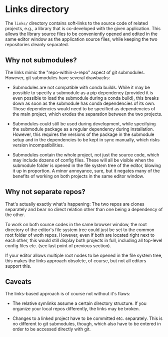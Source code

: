 # Links directory

The `links/` directory contains soft-links to the source code of related projects, e.g., a library that is co-developed with the given application. This allows the library source files to be conveniently opened and edited in the same editor window as the application source files, while keeping the two repositories cleanly separated.

## Why not submodules?

The links mimic the "repo-within-a-repo" aspect of git submodules. However, git submodules have several drawbacks:

- Submodules are not compatible with conda builds. While it may be possible to specify a submodule as a pip dependency (provided it is even possible to load the submodule during a conda build), this breaks down as soon as the submodule has conda dependencies of its own. Those dependencies would need to be specified as dependencies of the main project, which erodes the separation between the two projects.

- Submodules could still be used during development, while specifying the submodule package as a regular dependency during installation. However, this requires the versions of the package in the submodule setup and in the dependencies to be kept in sync manually, which risks version incompatibilities.

- Submodules contain the whole project, not just the source code, which may include dozens of config files. These will all be visible when the submodule folder is opened in the file system tree of the editor, blowing it up in proportion. A minor annoyance, sure, but it negates many of the benefits of working on both projects in the same editor window.

## Why not separate repos?

That's actually exactly what's happening: The two repos are clones separately and bear no direct relation other than one being a dependency of the other.

To work on both source codes in the same browser window, the root directory of the editor's file system tree could just be set to the common root folder of woth repos. However, even if both are located right next to each other, this would still display both projects in full, including all top-level config files etc. (see last point of previous section).

If your editor allows multiple root nodes to be opened in the file system tree, this makes the links approach obsolete, of course, but not all editors support this.

## Caveats

The links-based approach is of course not without it's flaws:

- The relative symlinks assume a certain directory structure. If you organize your local repos differently, the links may be broken.

- Changes to a linked project have to be committed etc. separately. This is no different to git submodules, though, which also have to be entered in order to be accessed directly with git.
